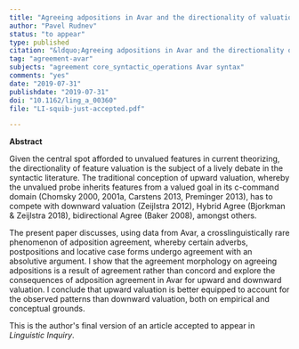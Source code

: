 ```yaml
---
title: "Agreeing adpositions in Avar and the directionality of valuation debate"
author: "Pavel Rudnev"
status: "to appear"
type: published
citation: "&ldquo;Agreeing adpositions in Avar and the directionality of valuation debate.&rdquo; <em>Linguistic Inquiry</em> Early View."
tag: "agreement-avar"
subjects: "agreement core_syntactic_operations Avar syntax"
comments: "yes"
date: "2019-07-31"
publishdate: "2019-07-31"
doi: "10.1162/ling_a_00360"
file: "LI-squib-just-accepted.pdf"

---
```



**Abstract** 

Given the central spot afforded to unvalued features in current theorizing, the directionality of feature valuation is the subject of a lively debate in the syntactic literature. The traditional conception of upward valuation, whereby the unvalued probe inherits features from a valued goal in its c-command domain (Chomsky 2000, 2001a, Carstens 2013, Preminger 2013), has to compete with downward valuation (Zeijlstra 2012),  Hybrid Agree (Bjorkman & Zeijlstra 2018), bidirectional Agree (Baker 2008), amongst others.

The present paper discusses, using data from Avar, a crosslinguistically rare phenomenon of adposition agreement, whereby certain adverbs, postpositions and locative case forms undergo agreement with an absolutive argument.  I show that the agreement morphology on agreeing adpositions is a result of agreement rather than concord and explore the consequences of adposition agreement in Avar for upward and downward valuation. I conclude that upward valuation is better equipped to account for the observed patterns than downward valuation, both on empirical and conceptual grounds.

This is the author's final version of an article accepted to appear in *Linguistic Inquiry*.
